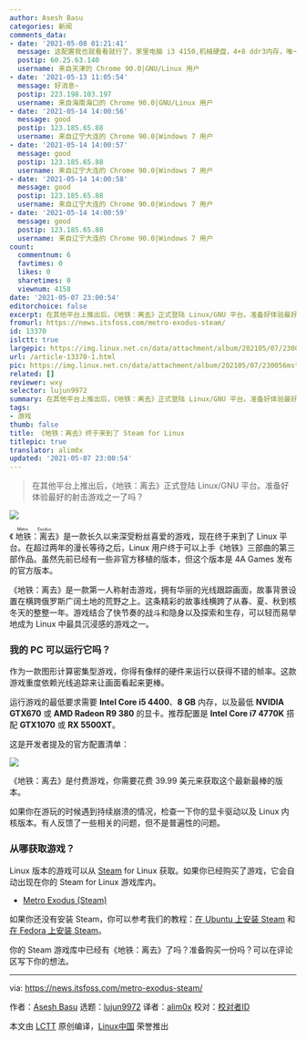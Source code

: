 ```yaml
---
author: Asesh Basu
categories: 新闻
comments_data:
- date: '2021-05-08 01:21:41'
  message: 这配置我也就看看就行了，家里电脑 i3 4150,机械硬盘，4+8 ddr3内存，唯一比较强力的是之前买的二手AMD R280显卡，连个最低水平都跑不起来。而且我不喜欢ubuntu
  postip: 60.25.63.140
  username: 来自天津的 Chrome 90.0|GNU/Linux 用户
- date: '2021-05-13 11:05:54'
  message: 好消息~
  postip: 223.198.103.197
  username: 来自海南海口的 Chrome 90.0|GNU/Linux 用户
- date: '2021-05-14 14:00:56'
  message: good
  postip: 123.185.65.88
  username: 来自辽宁大连的 Chrome 90.0|Windows 7 用户
- date: '2021-05-14 14:00:57'
  message: good
  postip: 123.185.65.88
  username: 来自辽宁大连的 Chrome 90.0|Windows 7 用户
- date: '2021-05-14 14:00:58'
  message: good
  postip: 123.185.65.88
  username: 来自辽宁大连的 Chrome 90.0|Windows 7 用户
- date: '2021-05-14 14:00:59'
  message: good
  postip: 123.185.65.88
  username: 来自辽宁大连的 Chrome 90.0|Windows 7 用户
count:
  commentnum: 6
  favtimes: 0
  likes: 0
  sharetimes: 0
  viewnum: 4158
date: '2021-05-07 23:00:54'
editorchoice: false
excerpt: 在其他平台上推出后，《地铁：离去》正式登陆 Linux/GNU 平台。准备好体验最好的射击游戏之一了吗？
fromurl: https://news.itsfoss.com/metro-exodus-steam/
id: 13370
islctt: true
largepic: https://img.linux.net.cn/data/attachment/album/202105/07/230056mstpijnebllbgg2u.png
url: /article-13370-1.html
pic: https://img.linux.net.cn/data/attachment/album/202105/07/230056mstpijnebllbgg2u.png.thumb.jpg
related: []
reviewer: wxy
selector: lujun9972
summary: 在其他平台上推出后，《地铁：离去》正式登陆 Linux/GNU 平台。准备好体验最好的射击游戏之一了吗？
tags:
- 游戏
thumb: false
title: 《地铁：离去》终于来到了 Steam for Linux
titlepic: true
translator: alim0x
updated: '2021-05-07 23:00:54'
---
```



> 
> 在其他平台上推出后，《地铁：离去》正式登陆 Linux/GNU 平台。准备好体验最好的射击游戏之一了吗？
> 
> 
> 


![](https://img.linux.net.cn/data/attachment/album/202105/07/230056mstpijnebllbgg2u.png)


《<ruby> 地铁：离去 <rt>  Metro Exodus </rt></ruby>》是一款长久以来深受粉丝喜爱的游戏，现在终于来到了 Linux 平台。在超过两年的漫长等待之后，Linux 用户终于可以上手《地铁》三部曲的第三部作品。虽然先前已经有一些非官方移植的版本，但这个版本是 4A Games 发布的官方版本。


《地铁：离去》是一款第一人称射击游戏，拥有华丽的光线跟踪画面，故事背景设置在横跨俄罗斯广阔土地的荒野之上。这条精彩的故事线横跨了从春、夏、秋到核冬天的整整一年。游戏结合了快节奏的战斗和隐身以及探索和生存，可以轻而易举地成为 Linux 中最具沉浸感的游戏之一。


### 我的 PC 可以运行它吗？


作为一款图形计算密集型游戏，你得有像样的硬件来运行以获得不错的帧率。这款游戏重度依赖光线追踪来让画面看起来更棒。


运行游戏的最低要求需要 **Intel Core i5 4400**、**8 GB** 内存，以及最低 **NVIDIA GTX670** 或 **AMD Radeon R9 380** 的显卡。推荐配置是 **Intel Core i7 4770K** 搭配 **GTX1070** 或 **RX 5500XT**。


这是开发者提及的官方配置清单：


![](https://img.linux.net.cn/data/attachment/album/202105/07/230058ijf1s99qdzbf9add.jpg)


《地铁：离去》是付费游戏，你需要花费 39.99 美元来获取这个最新最棒的版本。


如果你在游玩的时候遇到持续崩溃的情况，检查一下你的显卡驱动以及 Linux 内核版本。有人反馈了一些相关的问题，但不是普遍性的问题。


### 从哪获取游戏？


Linux 版本的游戏可以从 [Steam](https://store.steampowered.com/app/412020/Metro_Exodus/) for Linux 获取。如果你已经购买了游戏，它会自动出现在你的 Steam for Linux 游戏库内。


* [Metro Exodus (Steam)](https://store.steampowered.com/app/412020/Metro_Exodus/)


如果你还没有安装 Steam，你可以参考我们的教程：[在 Ubuntu 上安装 Steam](https://itsfoss.com/install-steam-ubuntu-linux/) 和 [在 Fedora 上安装 Steam](https://itsfoss.com/install-steam-fedora/)。


你的 Steam 游戏库中已经有《地铁：离去》了吗？准备购买一份吗？可以在评论区写下你的想法。




---


via: <https://news.itsfoss.com/metro-exodus-steam/>


作者：[Asesh Basu](https://news.itsfoss.com/author/asesh/) 选题：[lujun9972](https://github.com/lujun9972) 译者：[alim0x](https://github.com/alim0x) 校对：[校对者ID](https://github.com/%E6%A0%A1%E5%AF%B9%E8%80%85ID)


本文由 [LCTT](https://github.com/LCTT/TranslateProject) 原创编译，[Linux中国](https://linux.cn/) 荣誉推出